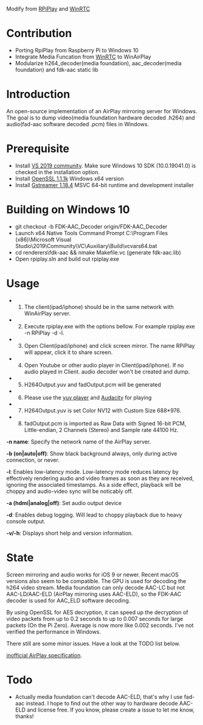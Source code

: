 Modify from [RPiPlay](https://github.com/FD-/RPiPlay) and [WinRTC](https://github.com/microsoft/winrtc/tree/master/patches_for_WebRTC_org/m84/src/modules/video_coding/codecs/h264/win)

# Contribution
* Porting RpiPlay from Raspberry Pi to Windows 10
* Integrate Media Funcation from [WinRTC](https://github.com/microsoft/winrtc/tree/master/patches_for_WebRTC_org/m84/src/modules/video_coding/codecs/h264/win) to WinAirPlay
* Modularize h264_decoder(media foundation), aac_decoder(media foundation) and fdk-aac static lib

# Introduction
An open-source implementation of an AirPlay mirroring server for Windows.
The goal is to dump video(media foundation hardware decoded .h264) and audio(fad-aac software decoded .pcm) files in Windows.

# Prerequisite
* Install [VS 2019 community](https://visualstudio.microsoft.com/zh-hant/downloads/). Make sure Windows 10 SDK (10.0.19041.0) is checked in the installation option.
* Install [OpenSSL 1.1.1k](https://slproweb.com/download/Win64OpenSSL-1_1_1k.msi) Windows x64 version
* Install [Gstreamer 1.18.4](https://gstreamer.freedesktop.org/download/) MSVC 64-bit runtime and development installer

# Building on Windows 10
* git checkout -b FDK-AAC_Decoder origin/FDK-AAC_Decoder
* Launch x64 Native Tools Command Prompt C:\Program Files (x86)\Microsoft Visual Studio\2019\Community\VC\Auxiliary\Build\vcvars64.bat
* cd renderers\fdk-aac && nmake Makefile.vc (generate fdk-aac.lib)
* Open rpiplay.sln and build out rpiplay.exe

# Usage
* 1. The client(ipad/iphone) should be in the same network with WinAirPlay server. 
* 2. Execute rpiplay.exe with the options bellow. For example rpiplay.exe -n RPiPlay -d -l.
* 3. Open Client(ipad/iphone) and click screen mirror. The name RPiPlay will appear, click it to share screen.
* 4. Open Youtube or other audio player in Client(ipad/iphone). If no audio played in Client. audio decoder won't be created and dump.
* 5. H264Output.yuv and fadOutput.pcm will be generated
* 6. Please use the [yuv player](https://sourceforge.net/projects/raw-yuvplayer/files/latest/download) and [Audacity](https://www.audacityteam.org/) for playing
* 7. H264Output.yuv is set Color NV12 with Custom Size 688*976.
* 8. fadOutput.pcm is imported as Raw Data with Signed 16-bit PCM, Little-endian, 2 Channels (Stereo) and Sample rate 44100 Hz.

**-n name**: Specify the network name of the AirPlay server.

**-b (on|auto|off)**: Show black background always, only during active connection, or never.

**-l**: Enables low-latency mode. Low-latency mode reduces latency by effectively rendering audio and video frames as soon as they are received, ignoring the associated timestamps. As a side effect, playback will be choppy and audio-video sync will be noticably off.

**-a (hdmi|analog|off)**: Set audio output device

**-d**: Enables debug logging. Will lead to choppy playback due to heavy console output.

**-v/-h**: Displays short help and version information.

# State
Screen mirroring and audio works for iOS 9 or newer. Recent macOS versions also seem to be compatible. The GPU is used for decoding the h264 video stream. Media foundation can only decode AAC-LC but not AAC-LD/AAC-ELD (AirPlay mirroring uses AAC-ELD), so the FDK-AAC decoder is used for AAC_ELD software decoding.

By using OpenSSL for AES decryption, it can speed up the decryption of video packets from up to 0.2 seconds to up to 0.007 seconds for large packets (On the Pi Zero). Average is now more like 0.002 seconds. I've not verified the performance in Windows.

There still are some minor issues. Have a look at the TODO list below.

[inofficial AirPlay specification](https://nto.github.io/AirPlay.html#screenmirroring).

# Todo
* Actually media foundation can't decode AAC-ELD, that's why I use fad-aac instead. 
I hope to find out the other way to hardware decode AAC-ELD and license free.
If you know, please create a issue to let me know, thanks!
